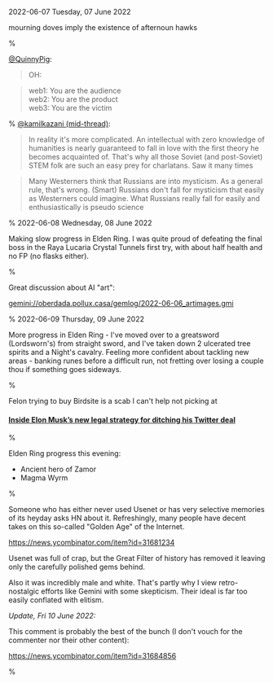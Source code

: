 2022-06-07 Tuesday, 07 June 2022

mourning doves imply the existence of afternoun hawks

%

[@QuinnyPig][web3-victim]:

> OH: 

> web1: You are the audience  
> web2: You are the product  
> web3: You are the victim  

[web3-victim]: https://twitter.com/QuinnyPig/status/1534038235231293442?s=20

%
[@kamilkazani (mid-thread)][russia-stem]:

> In reality it's more complicated. An intellectual with zero knowledge of humanities is nearly guaranteed to fall in love with the first theory he becomes acquainted of. That's why all those Soviet (and post-Soviet) STEM folk are such an easy prey for charlatans. Saw it many times

> Many Westerners think that Russians are into mysticism. As a general rule, that's wrong. (Smart) Russians don't fall for mysticism that easily as Westerners could imagine. What Russians really fall for easily and enthusiastically is pseudo science

[russia-stem]: https://twitter.com/kamilkazani/status/1534173681508925441?s=20

%
2022-06-08 Wednesday, 08 June 2022

Making slow progress in Elden Ring. I was quite proud of defeating the final boss in the Raya Lucaria Crystal Tunnels first try, with about half health and no FP (no flasks either). 

%

Great discussion about AI "art":

<gemini://oberdada.pollux.casa/gemlog/2022-06-06_artimages.gmi>

%
2022-06-09 Thursday, 09 June 2022

More progress in Elden Ring - I've moved over to a greatsword (Lordsworn's) from straight sword, and I've taken down 2 ulcerated tree spirits and a Night's cavalry. Feeling more confident about tackling new areas - banking runes before a difficult run, not fretting over losing a couple thou if something goes sideways.

%

Felon trying to buy Birdsite is a scab I can't help not picking at

#### [Inside Elon Musk’s new legal strategy for ditching his Twitter deal][qz-elon-twitter]

[qz-elon-twitter]: https://qz.com/2174898/inside-elon-musks-legal-strategy-for-ditching-his-twitter-deal/

%

Elden Ring progress this evening:

* Ancient hero of Zamor
* Magma Wyrm

%

Someone who has either never used Usenet or has very selective memories of its heyday asks HN about it. Refreshingly, many people have decent takes on this so-called "Golden Age" of the Internet.

<https://news.ycombinator.com/item?id=31681234>

Usenet was full of crap, but the Great Filter of history has removed it leaving only the carefully polished gems behind.

Also it was incredibly male and white. That's partly why I view retro-nostalgic efforts like Gemini with some skepticism. Their ideal is far too easily conflated with elitism. 

*Update, Fri 10 June 2022:*

This comment is probably the best of the bunch (I don't vouch for the commenter nor their other content): 

<https://news.ycombinator.com/item?id=31684856>

%
